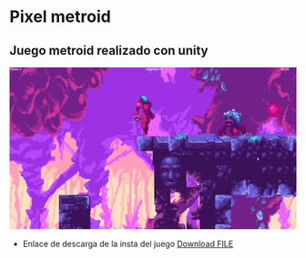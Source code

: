 
# Pixel metroid


## Juego metroid realizado con unity

![Screenshot of the game](https://github.com/PedroGM80/pixel_metroid/blob/main/metroidCaptura.png?raw=true)

- Enlace de descarga de la insta  del juego <a id="raw-url" href="https://github.com/PedroGM80/pixel_metroid/releases/download/metroid/InstalacionMetroidPGM.exe">Download FILE</a>
